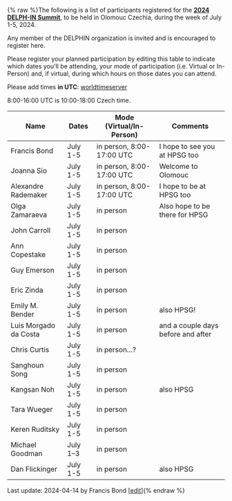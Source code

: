 {% raw %}The following is a list of participants registered for the [**2024 DELPH-IN Summit**](https://delph-in.github.io/docs/summits/OlomoucTop), to be held in Olomouc Czechia, during the week of July 1-5, 2024. 

Any member of the DELPHIN organization is invited and is encouraged to register here.

Please register your planned participation by editing this table to indicate which dates you'll
be attending, your mode of participation (i.e. Virtual or In-Person) and, if virtual, during which hours on those dates you can attend.

Please add times **in UTC**:
[worldtimeserver](https://www.worldtimeserver.com/meeting-planner-times.aspx?Day=1&Mon=7&Y=2024&L0=UTC&L1=CZ&L2=SG&L3=BR-RJ&L4=US-WA&L5=&L6=&L7=)

8:00-16:00 UTC is 10:00-18:00 Czech time.

| Name | Dates | Mode (Virtual/In-Person) | Comments |
-------|------ | ----- | ---------|
|Francis Bond|July 1-5 | in person, 8:00-17:00 UTC |I hope to see you at HPSG too|
|Joanna Sio|July 1-5 | in person, 8:00-17:00 UTC |Welcome to Olomouc|
|Alexandre Rademaker|July 1-5 | in person, 8:00-17:00 UTC |I hope to be at HPSG too|
|Olga Zamaraeva|July 1-5 | in person | Also hope to be there for HPSG|
|John Carroll|July 1-5 | in person | |
|Ann Copestake|July 1-5 | in person | |
|Guy Emerson|July 1-5|in person||
|Eric Zinda|July 1-5|in person||
|Emily M. Bender|July 1-5|in person | also HPSG! |
|Luis Morgado da Costa|July 1-5|in person | and a couple days before and after |
|Chris Curtis|July 1-5|in person...?||
|Sanghoun Song|July 1-5|in person||
|Kangsan Noh|July 1-5|in person | also HPSG |
|Tara Wueger|July 1-5|in person||
|Keren Ruditsky|July 1-5|in person||
|Michael Goodman|July 1&ndash;3|in person||
|Dan Flickinger|July 1-5|in person|also HPSG |

Last update: 2024-04-14 by Francis Bond [[edit](https://github.com/delph-in/docs/wiki/OlomoucParticipants/_edit)]{% endraw %}